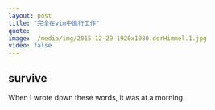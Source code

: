 ```yaml
---
layout: post
title: "完全在vim中進行工作"
quote: 
image:  /media/img/2015-12-29-1920x1080.derHimmel.1.jpg
video: false
---
```


## survive
When I wrote down these words, it was at a morning.
